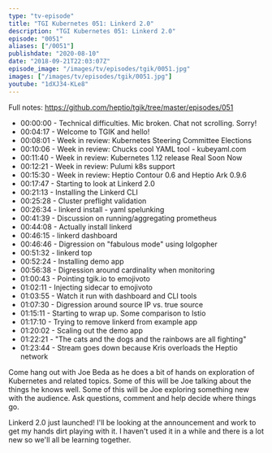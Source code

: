 ```yaml
---
type: "tv-episode"
title: "TGI Kubernetes 051: Linkerd 2.0"
description: "TGI Kubernetes 051: Linkerd 2.0"
episode: "0051"
aliases: ["/0051"]
publishdate: "2020-08-10"
date: "2018-09-21T22:03:07Z"
episode_image: "/images/tv/episodes/tgik/0051.jpg"
images: ["/images/tv/episodes/tgik/0051.jpg"]
youtube: "1dXJ34-KLe8"
---
```


Full notes: https://github.com/heptio/tgik/tree/master/episodes/051

- 00:00:00 - Technical difficulties. Mic broken. Chat not scrolling. Sorry!
- 00:04:17 - Welcome to TGIK and hello!
- 00:08:01 - Week in review: Kubernetes Steering Committee Elections
- 00:10:06 - Week in review: Chucks cool YAML tool - kubeyaml.com
- 00:11:40 - Week in review: Kubernetes 1.12 release Real Soon Now
- 00:12:21 - Week in review: Pulumi k8s support
- 00:15:30 - Week in review: Heptio Contour 0.6 and Heptio Ark 0.9.6
- 00:17:47 - Starting to look at Linkerd 2.0
- 00:21:13 - Installing the Linkerd CLI
- 00:25:28 - Cluster preflight validation
- 00:26:34 - linkerd install - yaml spelunking
- 00:41:39 - Discussion on running/aggregating prometheus
- 00:44:08 - Actually install linkerd
- 00:46:15 - linkerd dashboard
- 00:46:46 - Digression on &#34;fabulous mode&#34; using lolgopher
- 00:51:32 - linkerd top
- 00:52:24 - Installing demo app
- 00:56:38 - Digression around cardinality when monitoring
- 01:00:43 - Pointing tgik.io to emojivoto
- 01:02:11 - Injecting sidecar to emojivoto
- 01:03:55 - Watch it run with dashboard and CLI tools
- 01:07:30 - Digression around source IP vs. true source
- 01:15:11 - Starting to wrap up. Some comparison to Istio
- 01:17:10 - Trying to remove linkerd from example app
- 01:20:02 - Scaling out the demo app
- 01:22:21 - &#34;The cats and the dogs and the rainbows are all fighting&#34;
- 01:23:44 - Stream goes down because Kris overloads the Heptio network

Come hang out with Joe Beda as he does a bit of hands on exploration of Kubernetes and related topics. Some of this will be Joe talking about the things he knows well. Some of this will be Joe exploring something new with the audience. Ask questions, comment and help decide where things go.

Linkerd 2.0 just launched! I&#39;ll be looking at the announcement and work to get my hands dirt playing with it. I haven&#39;t used it in a while and there is a lot new so we&#39;ll all be learning together.

